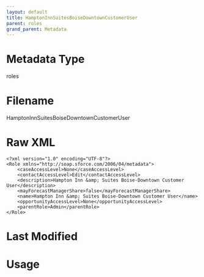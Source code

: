 ```yaml
---
layout: default
title: HamptonInnSuitesBoiseDowntownCustomerUser
parent: roles
grand_parent: Metadata
---
```

# Metadata Type
roles


# Filename 
HamptonInnSuitesBoiseDowntownCustomerUser


# Raw XML
```
<?xml version="1.0" encoding="UTF-8"?>
<Role xmlns="http://soap.sforce.com/2006/04/metadata">
    <caseAccessLevel>None</caseAccessLevel>
    <contactAccessLevel>Edit</contactAccessLevel>
    <description>Hampton Inn &amp; Suites Boise-Downtown Customer User</description>
    <mayForecastManagerShare>false</mayForecastManagerShare>
    <name>Hampton Inn &amp; Suites Boise-Downtown Customer User</name>
    <opportunityAccessLevel>None</opportunityAccessLevel>
    <parentRole>Admin</parentRole>
</Role>
```


# Last Modified


# Usage
